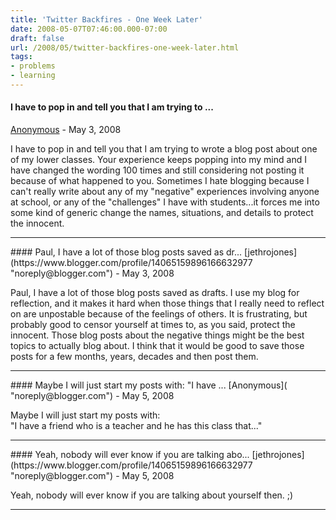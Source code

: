 ```yaml
---
title: 'Twitter Backfires - One Week Later'
date: 2008-05-07T07:46:00.000-07:00
draft: false
url: /2008/05/twitter-backfires-one-week-later.html
tags: 
- problems
- learning
---
```


#### I have to pop in and tell you that I am trying to ...
[Anonymous]( "noreply@blogger.com") - <time datetime="2008-05-07T15:44:00.000-07:00">May 3, 2008</time>

I have to pop in and tell you that I am trying to wrote a blog post about one of my lower classes. Your experience keeps popping into my mind and I have changed the wording 100 times and still considering not posting it because of what happened to you. Sometimes I hate blogging because I can't really write about any of my "negative" experiences involving anyone at school, or any of the "challenges" I have with students...it forces me into some kind of generic change the names, situations, and details to protect the innocent.
<hr />
#### Paul, I have a lot of those blog posts saved as dr...
[jethrojones](https://www.blogger.com/profile/14065159896166632977 "noreply@blogger.com") - <time datetime="2008-05-07T19:12:00.000-07:00">May 3, 2008</time>

Paul, I have a lot of those blog posts saved as drafts. I use my blog for reflection, and it makes it hard when those things that I really need to reflect on are unpostable because of the feelings of others. It is frustrating, but probably good to censor yourself at times to, as you said, protect the innocent. Those blog posts about the negative things might be the best topics to actually blog about. I think that it would be good to save those posts for a few months, years, decades and then post them.
<hr />
#### Maybe I will just start my posts with:  
"I have ...
[Anonymous]( "noreply@blogger.com") - <time datetime="2008-05-09T20:40:00.000-07:00">May 5, 2008</time>

Maybe I will just start my posts with:  
"I have a friend who is a teacher and he has this class that..."
<hr />
#### Yeah, nobody will ever know if you are talking abo...
[jethrojones](https://www.blogger.com/profile/14065159896166632977 "noreply@blogger.com") - <time datetime="2008-05-09T21:14:00.000-07:00">May 5, 2008</time>

Yeah, nobody will ever know if you are talking about yourself then. ;)
<hr />
